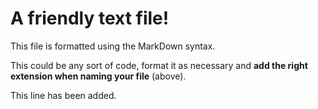 # A friendly text file!

This file is formatted using the MarkDown syntax.

This could be any sort of code, format it as necessary and 
**add the right extension when naming your file** (above).



This line has been added.
